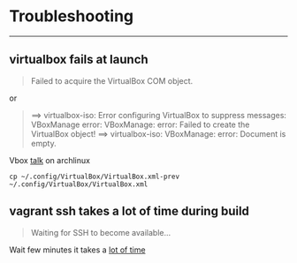 # Troubleshooting

----
## virtualbox fails at launch

> Failed to acquire the VirtualBox COM object.

or

> ==> virtualbox-iso: Error configuring VirtualBox to suppress messages: VBoxManage error: VBoxManage: error: Failed to create the VirtualBox object!
==> virtualbox-iso: VBoxManage: error: Document is empty.

Vbox [talk](https://wiki.archlinux.org/index.php/Talk:VirtualBox) on archlinux


    cp ~/.config/VirtualBox/VirtualBox.xml-prev ~/.config/VirtualBox/VirtualBox.xml


## vagrant ssh takes a lot of time during build

> Waiting for SSH to become available...

Wait few minutes it takes a [lot of time](https://github.com/geerlingguy/packer-ubuntu-1604/issues/37)